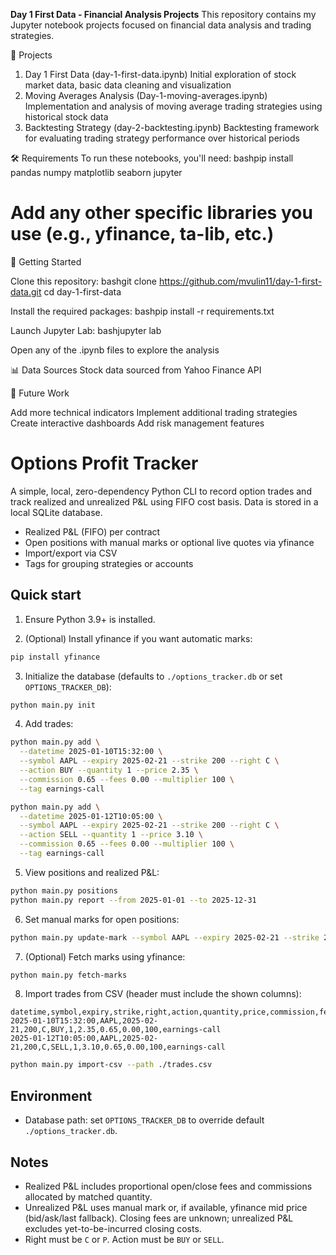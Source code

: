 **Day 1 First Data - Financial Analysis Projects**
This repository contains my Jupyter notebook projects focused on financial data analysis and trading strategies.

📁 Projects
1. Day 1 First Data (day-1-first-data.ipynb)
Initial exploration of stock market data, basic data cleaning and visualization
2. Moving Averages Analysis (Day-1-moving-averages.ipynb)
Implementation and analysis of moving average trading strategies using historical stock data
3. Backtesting Strategy (day-2-backtesting.ipynb)
Backtesting framework for evaluating trading strategy performance over historical periods

🛠️ Requirements
To run these notebooks, you'll need:
bashpip install pandas numpy matplotlib seaborn jupyter
# Add any other specific libraries you use (e.g., yfinance, ta-lib, etc.)
🚀 Getting Started

Clone this repository:
bashgit clone https://github.com/mvulin11/day-1-first-data.git
cd day-1-first-data

Install the required packages:
bashpip install -r requirements.txt

Launch Jupyter Lab:
bashjupyter lab

Open any of the .ipynb files to explore the analysis

📊 Data Sources
Stock data sourced from Yahoo Finance API

🔄 Future Work

 Add more technical indicators
 Implement additional trading strategies
 Create interactive dashboards
 Add risk management features

# Options Profit Tracker

A simple, local, zero-dependency Python CLI to record option trades and track realized and unrealized P&L using FIFO cost basis. Data is stored in a local SQLite database.

- Realized P&L (FIFO) per contract
- Open positions with manual marks or optional live quotes via yfinance
- Import/export via CSV
- Tags for grouping strategies or accounts

## Quick start

1) Ensure Python 3.9+ is installed.

2) (Optional) Install yfinance if you want automatic marks:
```bash
pip install yfinance
```

3) Initialize the database (defaults to `./options_tracker.db` or set `OPTIONS_TRACKER_DB`):
```bash
python main.py init
```

4) Add trades:
```bash
python main.py add \
  --datetime 2025-01-10T15:32:00 \
  --symbol AAPL --expiry 2025-02-21 --strike 200 --right C \
  --action BUY --quantity 1 --price 2.35 \
  --commission 0.65 --fees 0.00 --multiplier 100 \
  --tag earnings-call

python main.py add \
  --datetime 2025-01-12T10:05:00 \
  --symbol AAPL --expiry 2025-02-21 --strike 200 --right C \
  --action SELL --quantity 1 --price 3.10 \
  --commission 0.65 --fees 0.00 --multiplier 100 \
  --tag earnings-call
```

5) View positions and realized P&L:
```bash
python main.py positions
python main.py report --from 2025-01-01 --to 2025-12-31
```

6) Set manual marks for open positions:
```bash
python main.py update-mark --symbol AAPL --expiry 2025-02-21 --strike 200 --right C --mark 2.75
```

7) (Optional) Fetch marks using yfinance:
```bash
python main.py fetch-marks
```

8) Import trades from CSV (header must include the shown columns):
```csv
datetime,symbol,expiry,strike,right,action,quantity,price,commission,fees,multiplier,tag
2025-01-10T15:32:00,AAPL,2025-02-21,200,C,BUY,1,2.35,0.65,0.00,100,earnings-call
2025-01-12T10:05:00,AAPL,2025-02-21,200,C,SELL,1,3.10,0.65,0.00,100,earnings-call
```
```bash
python main.py import-csv --path ./trades.csv
```

## Environment
- Database path: set `OPTIONS_TRACKER_DB` to override default `./options_tracker.db`.

## Notes
- Realized P&L includes proportional open/close fees and commissions allocated by matched quantity.
- Unrealized P&L uses manual mark or, if available, yfinance mid price (bid/ask/last fallback). Closing fees are unknown; unrealized P&L excludes yet-to-be-incurred closing costs.
- Right must be `C` or `P`. Action must be `BUY` or `SELL`.
